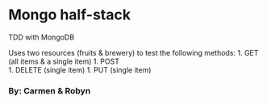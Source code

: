 # Mongo half-stack

TDD with MongoDB

Uses two resources (fruits & brewery) to test the following methods:
    1. GET (all items & a single item)
    1. POST  
    1. DELETE (single item)
    1. PUT (single item)

### By: Carmen & Robyn